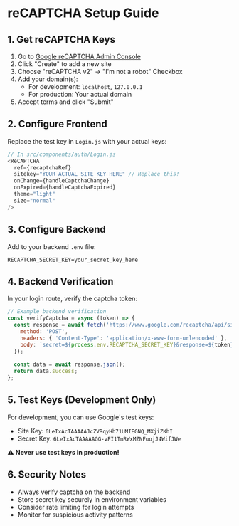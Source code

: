 # reCAPTCHA Setup Guide

## 1. Get reCAPTCHA Keys

1. Go to [Google reCAPTCHA Admin Console](https://www.google.com/recaptcha/admin)
2. Click "Create" to add a new site
3. Choose "reCAPTCHA v2" → "I'm not a robot" Checkbox
4. Add your domain(s):
   - For development: `localhost`, `127.0.0.1`
   - For production: Your actual domain
5. Accept terms and click "Submit"

## 2. Configure Frontend

Replace the test key in `Login.js` with your actual keys:

```javascript
// In src/components/auth/Login.js
<ReCAPTCHA
  ref={recaptchaRef}
  sitekey="YOUR_ACTUAL_SITE_KEY_HERE" // Replace this!
  onChange={handleCaptchaChange}
  onExpired={handleCaptchaExpired}
  theme="light"
  size="normal"
/>
```

## 3. Configure Backend

Add to your backend `.env` file:

```env
RECAPTCHA_SECRET_KEY=your_secret_key_here
```

## 4. Backend Verification

In your login route, verify the captcha token:

```javascript
// Example backend verification
const verifyCaptcha = async (token) => {
  const response = await fetch('https://www.google.com/recaptcha/api/siteverify', {
    method: 'POST',
    headers: { 'Content-Type': 'application/x-www-form-urlencoded' },
    body: `secret=${process.env.RECAPTCHA_SECRET_KEY}&response=${token}`
  });
  
  const data = await response.json();
  return data.success;
};
```

## 5. Test Keys (Development Only)

For development, you can use Google's test keys:
- Site Key: `6LeIxAcTAAAAAJcZVRqyHh71UMIEGNQ_MXjiZKhI`
- Secret Key: `6LeIxAcTAAAAAGG-vFI1TnRWxMZNFuojJ4WifJWe`

⚠️ **Never use test keys in production!**

## 6. Security Notes

- Always verify captcha on the backend
- Store secret key securely in environment variables
- Consider rate limiting for login attempts
- Monitor for suspicious activity patterns

